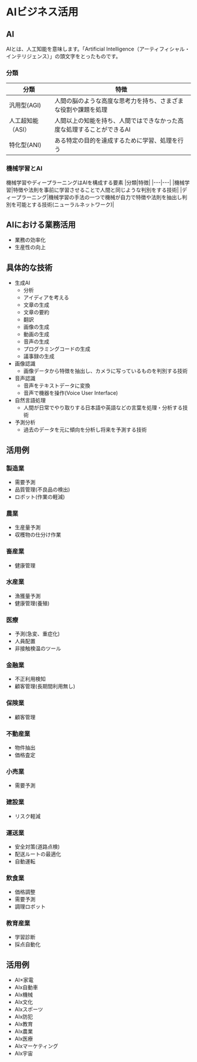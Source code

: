 # AIビジネス活用

## AI
AIとは、人工知能を意味します。「Artificial Intelligence（アーティフィシャル・インテリジェンス）」の頭文字をとったものです。

### 分類
|分類|特徴|
|---|---|
|汎用型(AGI)|人間の脳のような高度な思考力を持ち、さまざまな役割や課題を処理|
|人工超知能（ASI）|人間以上の知能を持ち、人間ではできなかった高度な処理することができるAI|
|特化型(ANI)|ある特定の目的を達成するために学習、処理を行う|

### 機械学習とAI
機械学習やディープラーニングはAIを構成する要素
|分類|特徴|
|---|---|
|機械学習|特徴や法則を事前に学習させることで人間と同じような判別をする技術|
|ディープラーニング|機械学習の手法の一つで機械が自力で特徴や法則を抽出し判別を可能とする技術(ニューラルネットワーク)|

## AIにおける業務活用
- 業務の効率化
- 生産性の向上

## 具体的な技術
- 生成AI
    - 分析
    - アイディアを考える
    - 文章の生成
    - 文章の要約
    - 翻訳
    - 画像の生成
    - 動画の生成
    - 音声の生成
    - プログラミングコードの生成
    - 議事録の生成
- 画像認識
    - 画像データから特徴を抽出し、カメラに写っているものを判別する技術
- 音声認識
    - 音声をテキストデータに変換
    - 音声で機器を操作(Voice User Interface)
- 自然言語処理
    - 人間が日常でやり取りする日本語や英語などの言葉を処理・分析する技術
- 予測分析
    - 過去のデータを元に傾向を分析し将来を予測する技術

## 活用例
### 製造業
- 需要予測
- 品質管理(不良品の検出)
- ロボット(作業の軽減)

### 農業
- 生産量予測
- 収穫物の仕分け作業

### 畜産業
- 健康管理

### 水産業
- 漁獲量予測
- 健康管理(養殖)

### 医療
- 予測(急変、重症化)
- 人員配置
- 非接触検温のツール

### 金融業
- 不正利用検知
- 顧客管理(長期間利用無し)

### 保険業
- 顧客管理

### 不動産業
- 物件抽出
- 価格査定

### 小売業
- 需要予測

### 建設業
- リスク軽減

### 運送業
- 安全対策(道路点検)
- 配送ルートの最適化
- 自動運転

### 飲食業
- 価格調整
- 需要予測
- 調理ロボット

### 教育産業
- 学習診断
- 採点自動化

## 活用例
- AI×家電
- AIx自動車
- AIx機械
- AIx文化
- AIxスポーツ
- AIx防犯
- AIx教育
- AIx農業
- AIx医療
- AIxマーケティング
- AIx宇宙
